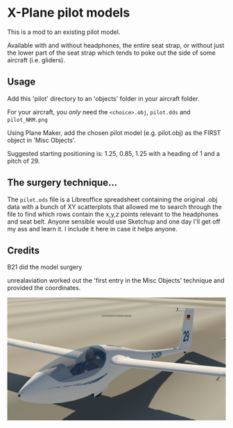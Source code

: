 # X-Plane pilot models

This is a mod to an existing pilot model.

Available with and without headphones, the entire seat strap, or without just the lower
part of the seat strap which tends to poke out the side of some aircraft (i.e. gliders).

## Usage

Add this 'pilot' directory to an 'objects' folder in your aircraft folder.

For your aircraft, you *only* need the `<choice>.obj`, `pilot.dds` and `pilot_NRM.png`

Using Plane Maker, add the chosen pilot model (e.g. pilot.obj) as the FIRST object
in 'Misc Objects'.

Suggested starting positioning is: 1.25, 0.85, 1.25 with a heading of 1 and a pitch of 29.

## The surgery technique...

The `pilot.ods` file is a Libreoffice spreadsheet containing the original .obj data with a bunch of XY scatterplots
that allowed me to search through the file to find which rows contain the x,y,z points relevant to the headphones and seat
belt. Anyone sensible would use Sketchup and one day I'll get off my ass and learn it. I include it here in case it helps anyone.

## Credits

B21 did the model surgery

unrealaviation worked out the 'first entry in the Misc Objects' technique and provided the coordinates.

![pilot screenshot](pilot.png)

